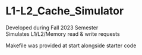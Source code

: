 # L1-L2_Cache_Simulator
Developed during Fall 2023 Semester  
Simulates L1/L2/Memory read &amp; write requests

Makefile was provided at start alongside starter code
